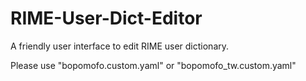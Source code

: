 # RIME-User-Dict-Editor
A friendly user interface to edit RIME user dictionary.

Please use "bopomofo.custom.yaml" or "bopomofo_tw.custom.yaml"